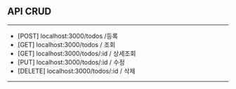 ## API CRUD 

---
* [POST] localhost:3000/todos /등록
* [GET] localhost:3000/todos / 조회
* [GET] localhost:3000/todos/:id / 상세조회
* [PUT] localhost:3000/todos/:id / 수정
* [DELETE] localhost:3000/todos/:id / 삭제
---